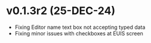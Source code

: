 # v0.1.3r2 (25-DEC-24)
- Fixing Editor name text box not accepting typed data
- Fixing minor issues with checkboxes at EUIS screen